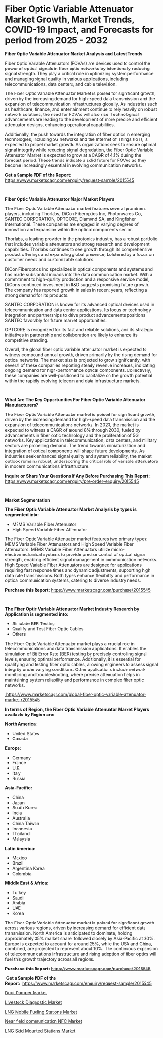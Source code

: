 <p><h1>Fiber Optic Variable Attenuator Market Growth, Market Trends, COVID-19 Impact, and Forecasts for period from 2025 - 2032</h1></p><p><strong>Fiber Optic Variable Attenuator Market Analysis and Latest Trends</strong></p>
<p><p>Fiber Optic Variable Attenuators (FOVAs) are devices used to control the power of optical signals in fiber optic networks by intentionally reducing signal strength. They play a critical role in optimizing system performance and managing signal quality in various applications, including telecommunications, data centers, and cable television.</p><p>The Fiber Optic Variable Attenuator Market is poised for significant growth, driven by the increasing demand for high-speed data transmission and the expansion of telecommunication infrastructures globally. As industries such as healthcare, finance, and entertainment continue to rely heavily on robust network solutions, the need for FOVAs will also rise. Technological advancements are leading to the development of more precise and efficient attenuator designs, enhancing operational capabilities.</p><p>Additionally, the push towards the integration of fiber optics in emerging technologies, including 5G networks and the Internet of Things (IoT), is expected to propel market growth. As organizations seek to ensure optimal signal integrity while reducing signal degradation, the Fiber Optic Variable Attenuator Market is expected to grow at a CAGR of 4.1% during the forecast period. These trends indicate a solid future for FOVAs as they become increasingly essential in evolving communication networks.</p></p>
<p><strong>Get a Sample PDF of the Report:&nbsp;</strong> <a href="https://www.marketscagr.com/enquiry/request-sample/2015545?utm_campaign=2887&utm_medium=2&utm_source=Github&utm_content=ia&utm_term=06042025&utm_id=fiber-optic-variable-attenuator">https://www.marketscagr.com/enquiry/request-sample/2015545</a></p>
<p>&nbsp;</p>
<p><strong>Fiber Optic Variable Attenuator Major Market Players</strong></p>
<p><p>The Fiber Optic Variable Attenuator market features several prominent players, including Thorlabs, DiCon Fiberoptics Inc, Photonwares Co, SANTEC CORPORATION, OPTCORE, Diamond SA, and Kingfisher International. These companies are engaged in varying degrees of innovation and expansion within the optical components sector.</p><p>Thorlabs, a leading provider in the photonics industry, has a robust portfolio that includes variable attenuators and strong research and development capabilities. Thorlabs continues to see growth through its comprehensive product offerings and expanding global presence, bolstered by a focus on customer needs and customizable solutions.</p><p>DiCon Fiberoptics Inc specializes in optical components and systems and has made substantial inroads into the data communication market. With a commitment to high-quality production and a responsive service model, DiCon’s continued investment in R&D suggests promising future growth. The company has reported growth in sales in recent years, reflecting a strong demand for its products.</p><p>SANTEC CORPORATION is known for its advanced optical devices used in telecommunication and data center applications. Its focus on technology integration and partnerships to drive product advancements positions SANTEC favorably for future market opportunities.</p><p>OPTCORE is recognized for its fast and reliable solutions, and its strategic initiatives in partnership and collaboration are likely to enhance its competitive standing.</p><p>Overall, the global fiber optic variable attenuator market is expected to witness compound annual growth, driven primarily by the rising demand for optical networks. The market size is projected to grow significantly, with several of these companies reporting steady revenue increases, indicating ongoing demand for high-performance optical components. Collectively, these companies are well-positioned to capitalize on the growth potential within the rapidly evolving telecom and data infrastructure markets.</p></p>
<p>&nbsp;</p>
<p><strong>What Are The Key Opportunities For Fiber Optic Variable Attenuator Manufacturers?</strong></p>
<p><p>The Fiber Optic Variable Attenuator market is poised for significant growth, driven by the increasing demand for high-speed data transmission and the expansion of telecommunications networks. In 2023, the market is expected to witness a CAGR of around 8% through 2030, fueled by advancements in fiber optic technology and the proliferation of 5G networks. Key applications in telecommunication, data centers, and military sectors are propelling demand. The trend towards miniaturization and integration of optical components will shape future developments. As industries seek enhanced signal quality and system reliability, the market outlook remains robust, underscoring the critical role of variable attenuators in modern communications infrastructure.</p></p>
<p><strong>Inquire or Share Your Questions If Any Before Purchasing This Report:</strong> <a href="https://www.marketscagr.com/enquiry/pre-order-enquiry/2015545?utm_campaign=2887&utm_medium=2&utm_source=Github&utm_content=ia&utm_term=06042025&utm_id=fiber-optic-variable-attenuator">https://www.marketscagr.com/enquiry/pre-order-enquiry/2015545</a></p>
<p>&nbsp;</p>
<p><strong>Market Segmentation</strong></p>
<p><strong>The Fiber Optic Variable Attenuator Market Analysis by types is segmented into:</strong></p>
<p><ul><li>MEMS Variable Fiber Attenuator</li><li>High Speed Variable Fiber Attenuator</li></ul></p>
<p><p>The Fiber Optic Variable Attenuator market features two primary types: MEMS Variable Fiber Attenuators and High Speed Variable Fiber Attenuators. MEMS Variable Fiber Attenuators utilize micro-electromechanical systems to provide precise control of optical signal strength, enabling efficient signal management in communication networks. High Speed Variable Fiber Attenuators are designed for applications requiring fast response times and dynamic adjustments, supporting high data rate transmissions. Both types enhance flexibility and performance in optical communication systems, catering to diverse industry needs.</p></p>
<p><strong>Purchase this Report:&nbsp;</strong><a href="https://www.marketscagr.com/purchase/2015545?utm_campaign=2887&utm_medium=2&utm_source=Github&utm_content=ia&utm_term=06042025&utm_id=fiber-optic-variable-attenuator">https://www.marketscagr.com/purchase/2015545</a></p>
<p>&nbsp;</p>
<p><strong>The Fiber Optic Variable Attenuator Market Industry Research by Application is segmented into:</strong></p>
<p><ul><li>Simulate BER Testing</li><li>Qualify and Test Fiber Optic Cables</li><li>Others</li></ul></p>
<p><p>The Fiber Optic Variable Attenuator market plays a crucial role in telecommunications and data transmission applications. It enables the simulation of Bit Error Rate (BER) testing by precisely controlling signal levels, ensuring optimal performance. Additionally, it is essential for qualifying and testing fiber optic cables, allowing engineers to assess signal integrity under varying conditions. Other applications include network monitoring and troubleshooting, where precise attenuation helps in maintaining system reliability and performance in complex fiber optic networks.</p></p>
<p><a href="https://www.marketscagr.com/global-fiber-optic-variable-attenuator-market-r2015545?utm_campaign=2887&utm_medium=2&utm_source=Github&utm_content=ia&utm_term=06042025&utm_id=fiber-optic-variable-attenuator">&nbsp;https://www.marketscagr.com/global-fiber-optic-variable-attenuator-market-r2015545</a></p>
<p><strong>In terms of Region, the Fiber Optic Variable Attenuator Market Players available by Region are:</strong></p>
<p>
    <p> <strong> North America: </strong>
        <ul>
            <li>United States</li>
            <li>Canada</li>
        </ul>
        </p> 
    <p> <strong> Europe: </strong>
        <ul>
            <li>Germany</li>
            <li>France</li>
            <li>U.K.</li>
            <li>Italy</li>
            <li>Russia</li>
        </ul>
        </p> 
    <p> <strong> Asia-Pacific: </strong>
        <ul>
            <li>China</li>
            <li>Japan</li>
            <li>South Korea</li>
            <li>India</li>
            <li>Australia</li>
            <li>China Taiwan</li>
            <li>Indonesia</li>
            <li>Thailand</li>
            <li>Malaysia</li>
        </ul>
        </p> 
    <p> <strong> Latin America: </strong>
        <ul>
            <li>Mexico</li>
            <li>Brazil</li>
            <li>Argentina Korea</li>
            <li>Colombia</li>
        </ul>
        </p> 
    <p> <strong> Middle East & Africa: </strong>
        <ul>
            <li>Turkey</li>
            <li>Saudi</li>
            <li>Arabia</li>
            <li>UAE</li>
            <li>Korea</li>
        </ul>
    </p>
    </p>
<p><p>The Fiber Optic Variable Attenuator market is poised for significant growth across various regions, driven by increasing demand for efficient data transmission. North America is anticipated to dominate, holding approximately 35% market share, followed closely by Asia-Pacific at 30%. Europe is expected to account for around 25%, while the USA and China, combined, are projected to represent about 10%. The continuous expansion of telecommunications infrastructure and rising adoption of fiber optics will fuel this growth trajectory across all regions.</p></p>
<p><strong>Purchase this Report: </strong><a href="https://www.marketscagr.com/purchase/2015545?utm_campaign=2887&utm_medium=2&utm_source=Github&utm_content=ia&utm_term=06042025&utm_id=fiber-optic-variable-attenuator">https://www.marketscagr.com/purchase/2015545</a></p>
<p>&nbsp;<strong>Get a Sample PDF of the Report:&nbsp;&nbsp;</strong><a href="https://www.marketscagr.com/enquiry/request-sample/2015545?utm_campaign=2887&utm_medium=2&utm_source=Github&utm_content=ia&utm_term=06042025&utm_id=fiber-optic-variable-attenuator">https://www.marketscagr.com/enquiry/request-sample/2015545</a></p>
<p><strong></strong></p>
<p><p><a href="https://www.linkedin.com/pulse/according-global-duct-damper-market-trends-applications-qgtge?utm_campaign=2887&utm_medium=2&utm_source=Github&utm_content=ia&utm_term=06042025&utm_id=fiber-optic-variable-attenuator">Duct Damper Market</a></p><p><a href="https://www.linkedin.com/pulse/livestock-diagnostic-market-segmentation-geographical-regions-eysqc?utm_campaign=2887&utm_medium=2&utm_source=Github&utm_content=ia&utm_term=06042025&utm_id=fiber-optic-variable-attenuator">Livestock Diagnostic Market</a></p><p><a href="https://www.linkedin.com/pulse/recent-analysis-lng-mobile-fueling-stations-market-highlights-npnze?utm_campaign=2887&utm_medium=2&utm_source=Github&utm_content=ia&utm_term=06042025&utm_id=fiber-optic-variable-attenuator">LNG Mobile Fueling Stations Market</a></p><p><a href="https://github.com/guinoopandam/Market-Research-Report-List-1/blob/main/near-field-communication-nfc-market.md?utm_campaign=2887&utm_medium=2&utm_source=Github&utm_content=ia&utm_term=06042025&utm_id=fiber-optic-variable-attenuator">Near field communication NFC Market</a></p><p><a href="https://www.linkedin.com/pulse/lng-skid-mounted-stations-market-emerging-trends-future-le0re?utm_campaign=2887&utm_medium=2&utm_source=Github&utm_content=ia&utm_term=06042025&utm_id=fiber-optic-variable-attenuator">LNG Skid Mounted Stations Market</a></p></p>